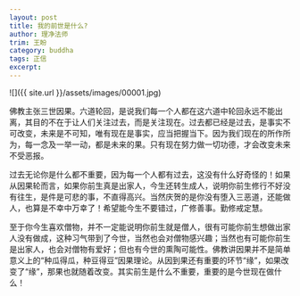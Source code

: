 ```yaml
---
layout: post
title: 我的前世是什么?
author: 理净法师
trim: 王盼
category: buddha
tags: 正信
excerpt:
---
```


![]({{ site.url }}/assets/images/00001.jpg)

佛教主张三世因果。六道轮回，是说我们每一个人都在这六道中轮回永远不能出离，其目的不在于让人们关注过去，而是关注现在。过去都已经是过去，是事实不可改变，未来是不可知，唯有现在是事实，应当把握当下。因为我们现在的所作所为，每一念及一举一动，都是未来的果。只有现在努力做一切功德，才会改变未来不受恶报。

过去无论你是什么都不重要，因为每一个人都有过去，这没有什么好奇怪的！如果从因果轮而言，如果你前生真是出家人，今生还转生成人，说明你前生修行不好没有往生，是件是可悲的事，不直得高兴。当然庆贺的是你没有堕入三恶道，还能做人，也算是不幸中万幸了！希望能今生不要错过，广修善事。勤修戒定慧。

至于你今生喜欢僧物，并不一定能说明你前生就是僧人，很有可能你前生想做出家人没有做成，这种习气带到了今世，当然也会对僧物感兴趣；当然也有可能你前生是出家人，也会对僧物有爱好；但也有今世的熏陶可能性。佛教讲因果并不是简单意义上的“种瓜得瓜，种豆得豆”因果理论。从因到果还有重要的环节“缘”，如果改变了“缘”，那果也就随着改变。其实前生是什么不重要，重要的是今世现在做什么！
